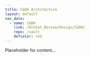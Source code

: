 ```yaml
---
title: C&DH Architecture
layout: default
nav_data:
  - name: C&DH
    link: /OreSat_Review/Design/C&DH/
    repo: /vault
    defcolor: red
---
```



Placeholder for content...
